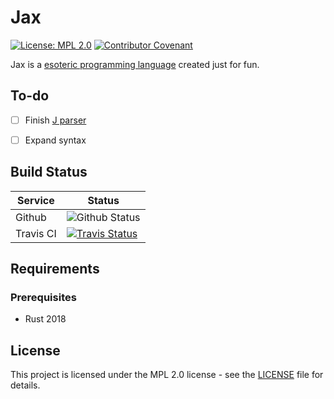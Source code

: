 # Jax

[![License: MPL 2.0](https://img.shields.io/badge/License-MPL%202.0-brightgreen.svg)](https://opensource.org/licenses/MPL-2.0) [![Contributor Covenant](https://img.shields.io/badge/Contributor%20Covenant-v2.0%20adopted-ff69b4.svg)](CODE_OF_CONDUCT.md)

Jax is a [esoteric programming language](https://en.wikipedia.org/wiki/Esoteric_programming_language) created just for fun.

## To-do

- [ ] Finish [J parser](https://pest.rs/book/examples/jlang.html)
- [ ] Expand syntax


## Build Status

| Service   | Status                                                                                                                                    |
| --------- | ----------------------------------------------------------------------------------------------------------------------------------------- |
| Github    | ![Github Status](https://github.com/tonytins/jaxlang/workflows/Rust/badge.svg)                                                                      |
| Travis CI | [![Travis Status](https://travis-ci.org/tonytins/jaxlang.svg?branch=master)](https://travis-ci.org/tonytins/jaxlang) 

## Requirements

### Prerequisites

* Rust 2018

## License

This project is licensed under the MPL 2.0 license - see the [LICENSE](LICENSE) file for details.